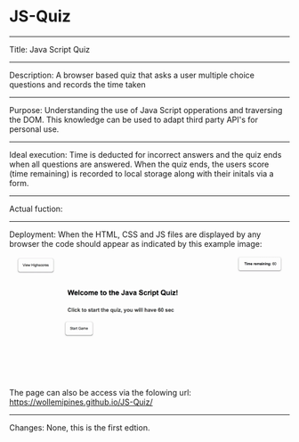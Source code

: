 # JS-Quiz
***
Title: Java Script Quiz
***
Description: A browser based quiz that asks a user multiple choice questions and records the time taken
***
Purpose: Understanding the use of Java Script opperations and traversing the DOM. This knowledge can be used to adapt third party API's for personal use. 
***
Ideal execution: Time is deducted for incorrect answers and the quiz ends when all questions are answered. When the quiz ends, the users score (time remaining) is recorded to local storage along with their initals via a form.
***
Actual fuction: 
***
Deployment: When the HTML, CSS and JS files are displayed by any browser the code should appear as indicated by this example image: ![example](./assets/images/example.gif)
The page can also be access via the folowing url: https://wollemipines.github.io/JS-Quiz/
***
Changes: None, this is the first edtion. 
